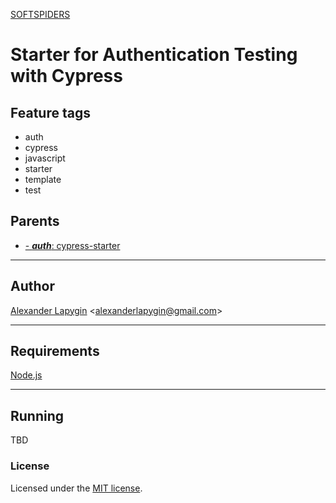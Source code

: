 [SOFTSPIDERS](https://github.com/softspiders/softspiders)

#  Starter for Authentication Testing with Cypress

## Feature tags

- auth
- cypress
- javascript
- starter
- template
- test

## Parents

- [- ***auth***: cypress-starter](https://github.com/softspiders/cypress-starter)

---

## Author

[Alexander Lapygin](https://github.com/AlexanderLapygin) <<alexanderlapygin@gmail.com>>

---

## Requirements

[Node.js](https://nodejs.org/en/download/package-manager/)

---

## Running

TBD

### License

Licensed under the [MIT license](./LICENSE).
